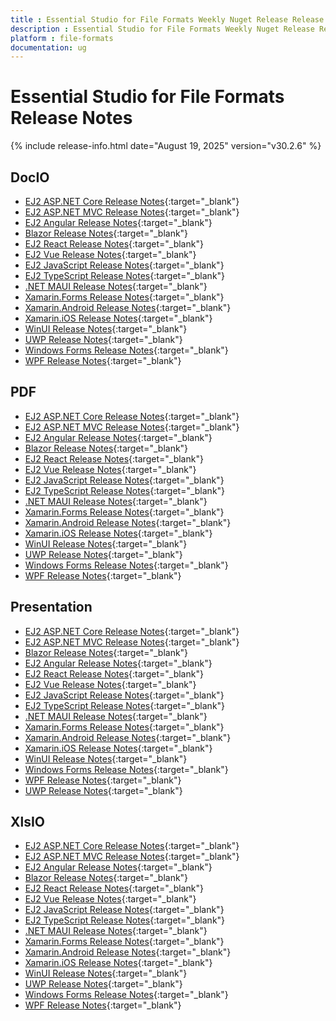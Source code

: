 ```yaml
---
title : Essential Studio for File Formats Weekly Nuget Release Release Notes  
description : Essential Studio for File Formats Weekly Nuget Release Release Notes  
platform : file-formats
documentation: ug
---
```


# Essential Studio for File Formats  Release Notes  

{% include release-info.html date="August 19, 2025" version="v30.2.6" %} 




## DocIO

* [EJ2 ASP.NET Core Release Notes](https://ej2.syncfusion.com/aspnetcore/documentation/release-notes/30.2.6#docio){:target="_blank"}
* [EJ2 ASP.NET MVC Release Notes](https://ej2.syncfusion.com/aspnetmvc/documentation/release-notes/30.2.6#docio){:target="_blank"}
* [EJ2 Angular Release Notes](https://ej2.syncfusion.com/angular/documentation/release-notes/30.2.6#docio){:target="_blank"}
* [Blazor Release Notes](https://blazor.syncfusion.com/documentation/release-notes/30.2.6#docio){:target="_blank"}
* [EJ2 React Release Notes](https://ej2.syncfusion.com/react/documentation/release-notes/30.2.6#docio){:target="_blank"}
* [EJ2 Vue  Release Notes](https://ej2.syncfusion.com/vue/documentation/release-notes/30.2.6#docio){:target="_blank"}
* [EJ2 JavaScript Release Notes](https://ej2.syncfusion.com/javascript/documentation/release-notes/30.2.6#docio){:target="_blank"}
* [EJ2 TypeScript Release Notes](https://ej2.syncfusion.com/documentation/release-notes/30.2.6#docio){:target="_blank"}
* [.NET MAUI Release Notes](/maui/release-notes/v30.2.6#docio){:target="_blank"}
* [Xamarin.Forms Release Notes](/xamarin/release-notes/v30.2.6#docio){:target="_blank"}
* [Xamarin.Android Release Notes](/xamarin-android/release-notes/v30.2.6#docio){:target="_blank"}
* [Xamarin.iOS Release Notes](/xamarin-ios/release-notes/v30.2.6#docio){:target="_blank"}
* [WinUI Release Notes](/winui/release-notes/v30.2.6#docio){:target="_blank"}
* [UWP Release Notes](/uwp/release-notes/v30.2.6#docio){:target="_blank"}
* [Windows Forms Release Notes](/windowsforms/release-notes/v30.2.6#docio){:target="_blank"}
* [WPF Release Notes](/wpf/release-notes/v30.2.6#docio){:target="_blank"}



## PDF

* [EJ2 ASP.NET Core Release Notes](https://ej2.syncfusion.com/aspnetcore/documentation/release-notes/30.2.6#pdf){:target="_blank"}
* [EJ2 ASP.NET MVC Release Notes](https://ej2.syncfusion.com/aspnetmvc/documentation/release-notes/30.2.6#pdf){:target="_blank"}
* [EJ2 Angular Release Notes](https://ej2.syncfusion.com/angular/documentation/release-notes/30.2.6#pdf){:target="_blank"}
* [Blazor Release Notes](https://blazor.syncfusion.com/documentation/release-notes/30.2.6#pdf){:target="_blank"}
* [EJ2 React Release Notes](https://ej2.syncfusion.com/react/documentation/release-notes/30.2.6#pdf){:target="_blank"}
* [EJ2 Vue  Release Notes](https://ej2.syncfusion.com/vue/documentation/release-notes/30.2.6#pdf){:target="_blank"}
* [EJ2 JavaScript Release Notes](https://ej2.syncfusion.com/javascript/documentation/release-notes/30.2.6#pdf){:target="_blank"}
* [EJ2 TypeScript Release Notes](https://ej2.syncfusion.com/documentation/release-notes/30.2.6#pdf){:target="_blank"}
* [.NET MAUI Release Notes](/maui/release-notes/v30.2.6#pdf){:target="_blank"}
* [Xamarin.Forms Release Notes](/xamarin/release-notes/v30.2.6#pdf){:target="_blank"}
* [Xamarin.Android Release Notes](/xamarin-android/release-notes/v30.2.6#pdf){:target="_blank"}
* [Xamarin.iOS Release Notes](/xamarin-ios/release-notes/v30.2.6#pdf){:target="_blank"}
* [WinUI Release Notes](/winui/release-notes/v30.2.6#pdf){:target="_blank"}
* [UWP Release Notes](/uwp/release-notes/v30.2.6#pdf){:target="_blank"}
* [Windows Forms Release Notes](/windowsforms/release-notes/v30.2.6#pdf){:target="_blank"}
* [WPF Release Notes](/wpf/release-notes/v30.2.6#pdf){:target="_blank"}


## Presentation

* [EJ2 ASP.NET Core Release Notes](https://ej2.syncfusion.com/aspnetcore/documentation/release-notes/30.2.6#presentation){:target="_blank"}
* [EJ2 ASP.NET MVC Release Notes](https://ej2.syncfusion.com/aspnetmvc/documentation/release-notes/30.2.6#presentation){:target="_blank"}
* [Blazor Release Notes](https://blazor.syncfusion.com/documentation/release-notes/30.2.6#presentation){:target="_blank"}
* [EJ2 Angular Release Notes](https://ej2.syncfusion.com/angular/documentation/release-notes/30.2.6#presentation){:target="_blank"}
* [EJ2 React Release Notes](https://ej2.syncfusion.com/react/documentation/release-notes/30.2.6#presentation){:target="_blank"}
* [EJ2 Vue  Release Notes](https://ej2.syncfusion.com/vue/documentation/release-notes/30.2.6#presentation){:target="_blank"}
* [EJ2 JavaScript Release Notes](https://ej2.syncfusion.com/javascript/documentation/release-notes/30.2.6#presentation){:target="_blank"}
* [EJ2 TypeScript Release Notes](https://ej2.syncfusion.com/documentation/release-notes/30.2.6#presentation){:target="_blank"}
* [.NET MAUI Release Notes](/maui/release-notes/v30.2.6#presentation){:target="_blank"}
* [Xamarin.Forms Release Notes](/xamarin/release-notes/v30.2.6#presentation){:target="_blank"}
* [Xamarin.Android Release Notes](/xamarin-android/release-notes/v30.2.6#presentation){:target="_blank"}
* [Xamarin.iOS Release Notes](/xamarin-ios/release-notes/v30.2.6#presentation){:target="_blank"}
* [WinUI Release Notes](/winui/release-notes/v30.2.6#presentation){:target="_blank"}
* [Windows Forms Release Notes](/windowsforms/release-notes/v30.2.6#presentation){:target="_blank"}
* [WPF Release Notes](/wpf/release-notes/v30.2.6#presentation){:target="_blank"}
* [UWP Release Notes](/uwp/release-notes/v30.2.6#presentation){:target="_blank"}



## XlsIO

* [EJ2 ASP.NET Core Release Notes](https://ej2.syncfusion.com/aspnetcore/documentation/release-notes/30.2.6#xlsio){:target="_blank"}
* [EJ2 ASP.NET MVC Release Notes](https://ej2.syncfusion.com/aspnetmvc/documentation/release-notes/30.2.6#xlsio){:target="_blank"}
* [EJ2 Angular Release Notes](https://ej2.syncfusion.com/angular/documentation/release-notes/30.2.6#xlsio){:target="_blank"}
* [Blazor Release Notes](https://blazor.syncfusion.com/documentation/release-notes/30.2.6#xlsio){:target="_blank"}
* [EJ2 React Release Notes](https://ej2.syncfusion.com/react/documentation/release-notes/30.2.6#xlsio){:target="_blank"}
* [EJ2 Vue  Release Notes](https://ej2.syncfusion.com/vue/documentation/release-notes/30.2.6#xlsio){:target="_blank"}
* [EJ2 JavaScript Release Notes](https://ej2.syncfusion.com/javascript/documentation/release-notes/30.2.6#xlsio){:target="_blank"}
* [EJ2 TypeScript Release Notes](https://ej2.syncfusion.com/documentation/release-notes/30.2.6#xlsio){:target="_blank"}
* [.NET MAUI Release Notes](/maui/release-notes/v30.2.6#xlsio){:target="_blank"}
* [Xamarin.Forms Release Notes](/xamarin/release-notes/v30.2.6#xlsio){:target="_blank"}
* [Xamarin.Android Release Notes](/xamarin-android/release-notes/v30.2.6#xlsio){:target="_blank"}
* [Xamarin.iOS Release Notes](/xamarin-ios/release-notes/v30.2.6#xlsio){:target="_blank"}
* [WinUI Release Notes](/winui/release-notes/v30.2.6#xlsio){:target="_blank"}
* [UWP Release Notes](/uwp/release-notes/v30.2.6#xlsio){:target="_blank"}
* [Windows Forms Release Notes](/windowsforms/release-notes/v30.2.6#xlsio){:target="_blank"}
* [WPF Release Notes](/wpf/release-notes/v30.2.6#xlsio){:target="_blank"}



